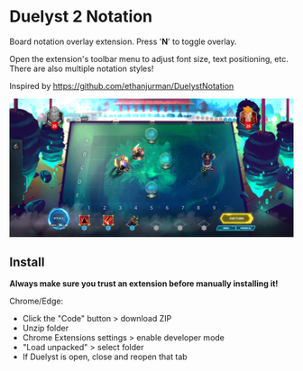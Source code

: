 # Duelyst 2 Notation

Board notation overlay extension. Press '**N**' to toggle overlay.

Open the extension's toolbar menu to adjust font size, text positioning, etc. There are also multiple notation styles!

Inspired by https://github.com/ethanjurman/DuelystNotation

![](./screenshot.png)

## Install

**Always make sure you trust an extension before manually installing it!**

Chrome/Edge:

-   Click the "Code" button > download ZIP
-   Unzip folder
-   Chrome Extensions settings > enable developer mode
-   "Load unpacked" > select folder
-   If Duelyst is open, close and reopen that tab
